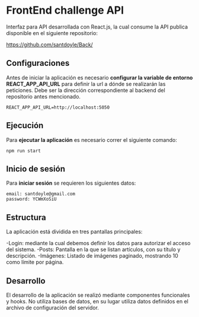 # FrontEnd challenge API

Interfaz para API desarrollada con React.js, la cual consume la API publica disponible en el siguiente repositorio: 

https://github.com/santdoyle/Back/


## Configuraciones

Antes de iniciar la aplicación es necesario **configurar la variable de entorno REACT_APP_API_URL** para definir la url a dónde se realizarán las peticiones. Debe ser la dirección correspondiente al backend del repositorio antes mencionado.

```
REACT_APP_API_URL=http://localhost:5050
```

## Ejecución

Para **ejecutar la aplicación** es necesario correr el siguiente comando: 

```
npm run start
```

## Inicio de sesión
Para **iniciar sesión** se requieren los siguientes datos:
```
email: santdoyle@gmail.com
password: YCWmXoSiU
```

## Estructura

La aplicación está dividida en tres pantallas principales: 

-Login: mediante la cual debemos definir los datos para autorizar el acceso del sistema. 
-Posts: Pantalla en la que se listan artículos, con su título y descripción. 
-Imágenes: Listado de imágenes paginado, mostrando 10 como límite por página.

## Desarrollo

El desarrollo de la aplicación se realizó mediante componentes funcionales y hooks. 
No utiliza bases de datos, en su lugar utiliza datos definidos en el archivo de configuración del servidor.

